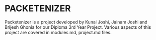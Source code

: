 # PACKETENIZER

Packetenizer is a project developed by Kunal Joshi, Jainam Joshi and Brijesh Ghonia for our Diploma 3rd Year Project.
Various aspects of this project are covered in modules.md, project.md files.
